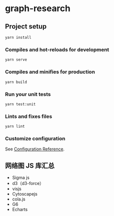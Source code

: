 # graph-research

## Project setup
```
yarn install
```

### Compiles and hot-reloads for development
```
yarn serve
```

### Compiles and minifies for production
```
yarn build
```

### Run your unit tests
```
yarn test:unit
```

### Lints and fixes files
```
yarn lint
```

### Customize configuration
See [Configuration Reference](https://cli.vuejs.org/config/).

## 网络图 JS 库汇总

- Sigma js
- d3（d3-force）
- visjs
- Cytoscapejs
- cola.js
- G6
- Echarts


